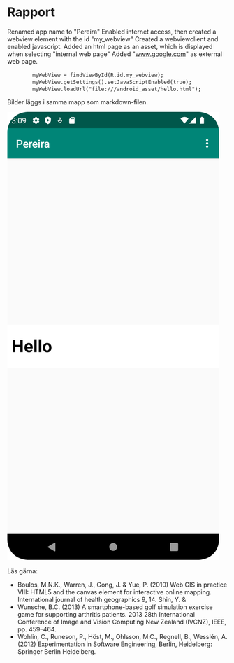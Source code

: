 
# Rapport

Renamed app name to "Pereira"
Enabled internet access, then created a webview element with the id "my_webview"
Created a webviewclient and enabled javascript.
Added an html page as an asset, which is displayed when selecting "internal web page"
Added "www.google.com" as external web page. 
```
        myWebView = findViewById(R.id.my_webview);
        myWebView.getSettings().setJavaScriptEnabled(true);
        myWebView.loadUrl("file:///android_asset/hello.html");
```

Bilder läggs i samma mapp som markdown-filen.

![](Screenshot_20240506_150953.png)

Läs gärna:

- Boulos, M.N.K., Warren, J., Gong, J. & Yue, P. (2010) Web GIS in practice VIII: HTML5 and the canvas element for interactive online mapping. International journal of health geographics 9, 14. Shin, Y. &
- Wunsche, B.C. (2013) A smartphone-based golf simulation exercise game for supporting arthritis patients. 2013 28th International Conference of Image and Vision Computing New Zealand (IVCNZ), IEEE, pp. 459–464.
- Wohlin, C., Runeson, P., Höst, M., Ohlsson, M.C., Regnell, B., Wesslén, A. (2012) Experimentation in Software Engineering, Berlin, Heidelberg: Springer Berlin Heidelberg.
